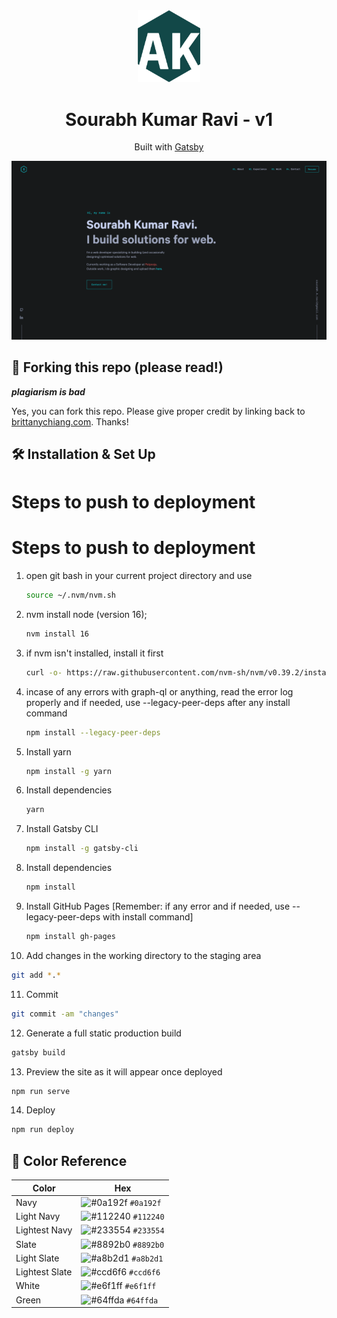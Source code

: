 <div align="center">
  <img alt="Logo" src="https://raw.githubusercontent.com/bchiang7/v4/main/src/images/logo.png" width="100" />
</div>
<h1 align="center">
  Sourabh Kumar Ravi - v1
</h1>
<p align="center">
  Built with <a href="https://www.gatsbyjs.org/" target="_blank">Gatsby</a>
</p>

![demo](https://raw.githubusercontent.com/SourabhRavi/personal-website-v1/main/src/images/demo.png)

## 🚨 Forking this repo (please read!)
 _**plagiarism is bad**_

Yes, you can fork this repo. Please give proper credit by linking back to [brittanychiang.com](https://brittanychiang.com). Thanks!

## 🛠 Installation & Set Up

# Steps to push to deployment

# Steps to push to deployment

1. open git bash in your current project directory and use

   ```sh
   source ~/.nvm/nvm.sh
   ```

2. nvm install node (version 16);

   ```sh
   nvm install 16
   ```

3. if nvm isn't installed, install it first

   ```sh
   curl -o- https://raw.githubusercontent.com/nvm-sh/nvm/v0.39.2/install.sh | bash
   ```

4. incase of any errors with graph-ql or anything, read the error log properly and if needed, use --legacy-peer-deps after any install command

   ```sh
   npm install --legacy-peer-deps
   ```

5. Install yarn

   ```sh
   npm install -g yarn
   ```

6. Install dependencies

   ```sh
   yarn
   ```

7. Install Gatsby CLI

   ```sh
   npm install -g gatsby-cli
   ```

8. Install dependencies

   ```sh
   npm install
   ```

9. Install GitHub Pages
   [Remember: if any error and if needed, use --legacy-peer-deps with install command]
   ```sh
   npm install gh-pages
   ```
   
10. Add changes in the working directory to the staging area

   ```sh
   git add *.*
   ```

11. Commit 

   ```sh
   git commit -am "changes"
   ```

12. Generate a full static production build

   ```sh
   gatsby build
   ```

13. Preview the site as it will appear once deployed

   ```sh
   npm run serve
   ```

14. Deploy

   ```sh
   npm run deploy
   ```

## 🎨 Color Reference

| Color          | Hex                                                                |
| -------------- | ------------------------------------------------------------------ |
| Navy           | ![#0a192f](https://via.placeholder.com/10/0a192f?text=+) `#0a192f` |
| Light Navy     | ![#112240](https://via.placeholder.com/10/0a192f?text=+) `#112240` |
| Lightest Navy  | ![#233554](https://via.placeholder.com/10/303C55?text=+) `#233554` |
| Slate          | ![#8892b0](https://via.placeholder.com/10/8892b0?text=+) `#8892b0` |
| Light Slate    | ![#a8b2d1](https://via.placeholder.com/10/a8b2d1?text=+) `#a8b2d1` |
| Lightest Slate | ![#ccd6f6](https://via.placeholder.com/10/ccd6f6?text=+) `#ccd6f6` |
| White          | ![#e6f1ff](https://via.placeholder.com/10/e6f1ff?text=+) `#e6f1ff` |
| Green          | ![#64ffda](https://via.placeholder.com/10/64ffda?text=+) `#64ffda` |
